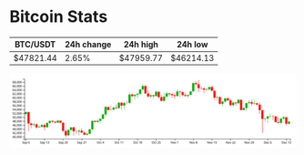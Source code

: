 # Bitcoin Stats

BTC/USDT|24h change|24h high|24h low|
|---|---|---|---|
|$47821.44|2.65%|$47959.77|$46214.13|

<img src="./chart.svg">
